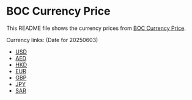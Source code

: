 # BOC Currency Price

This README file shows the currency prices from [BOC Currency Price](https://www.boc.cn/sourcedb/whpj/).

Currency links: (Date for 20250603)

- [USD](https://bocurrencyprice.techina.science/BOC_CURRENCY_PRICE/USD/20250603.json)
- [AED](https://bocurrencyprice.techina.science/BOC_CURRENCY_PRICE/AED/20250603.json)
- [HKD](https://bocurrencyprice.techina.science/BOC_CURRENCY_PRICE/HKD/20250603.json)
- [EUR](https://bocurrencyprice.techina.science/BOC_CURRENCY_PRICE/EUR/20250603.json)
- [GBP](https://bocurrencyprice.techina.science/BOC_CURRENCY_PRICE/GBP/20250603.json)
- [JPY](https://bocurrencyprice.techina.science/BOC_CURRENCY_PRICE/JPY/20250603.json)
- [SAR](https://bocurrencyprice.techina.science/BOC_CURRENCY_PRICE/SAR/20250603.json)
